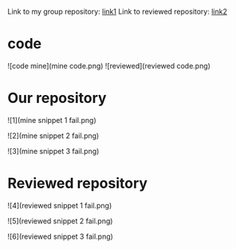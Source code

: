 Link to my group repository: [link1](https://github.com/mikayladalton2/markdown-parser)
Link to reviewed repository: [link2](https://github.com/ezh247467/markdown-parser)



# code 

![code mine](mine code.png)
![reviewed](reviewed code.png)
# Our repository 

![1](mine snippet 1 fail.png)

![2](mine snippet 2 fail.png)

![3](mine snippet 3 fail.png)



# Reviewed repository

![4](reviewed snippet 1 fail.png)

![5](reviewed snippet 2 fail.png)

![6](reviewed snippet 3 fail.png)

